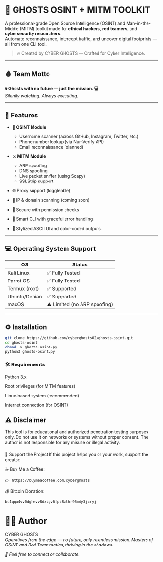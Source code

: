 # 👻 GHOSTS OSINT + MITM TOOLKIT

A professional-grade Open Source Intelligence (OSINT) and Man-in-the-Middle (MITM) toolkit made for **ethical hackers**, **red teamers**, and **cybersecurity researchers**.  
Automate reconnaissance, intercept traffic, and uncover digital footprints — all from one CLI tool.

> 🔥 Created by CYBER GHOSTS — Crafted for Cyber Intelligence.

---

## 🩸 Team Motto

**💀 Ghosts with no future — just the mission. 💻**  
_Silently watching. Always executing._

---

## 🌟 Features

- 🔎 **OSINT Module**
  - Username scanner (across GitHub, Instagram, Twitter, etc.)
  - Phone number lookup (via NumVerify API)
  - Email reconnaissance (planned)

- ⚔️ **MITM Module**
  - ARP spoofing
  - DNS spoofing
  - Live packet sniffer (using Scapy)
  - SSLStrip support

- 🌐 Proxy support (toggleable)
- 🎯 IP & domain scanning (coming soon)
- 🔐 Secure with permission checks
- 🧠 Smart CLI with graceful error handling
- 🎨 Stylized ASCII UI and color-coded outputs

---

## 💻 Operating System Support

| OS             | Status           |
|----------------|------------------|
| Kali Linux     | ✅ Fully Tested   |
| Parrot OS      | ✅ Fully Tested   |
| Termux (root)  | ✅ Supported      |
| Ubuntu/Debian  | ✅ Supported      |
| macOS          | ⚠️ Limited (no ARP spoofing) |

---

## ⚙️ Installation

```bash
git clone https://github.com/cyberghosts02/ghosts-osint.git
cd ghosts-osint
chmod +x ghosts-osint.py
python3 ghosts-osint.py
```
### 🛠️ Requirements
Python 3.x

Root privileges (for MITM features)

Linux-based system (recommended)

Internet connection (for OSINT)

## ⚠️ Disclaimer
This tool is for educational and authorized penetration testing purposes only.
Do not use it on networks or systems without proper consent.
The author is not responsible for any misuse or illegal activity.

### 
🤝 Support the Project
If this project helps you or your work, support the creator:

☕ Buy Me a Coffee:
```
👉 https://buymeacoffee.com/cyberghosts
```
💰 Bitcoin Donation:
```
bc1qqu4vv0dghevv8dxzgv6fpz8alhr96mdy3jcryj
```
# 👨‍💻 Author  
CYBER GHOSTS  
*Operatives from the edge — no future, only relentless mission. Masters of OSINT and Red Team tactics, thriving in the shadows.*


*📧 Feel free to connect or collaborate.*

